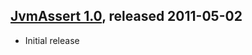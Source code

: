 [JvmAssert 1.0](http://github.com/fusesource/jvmassert), released 2011-05-02
-------------------------------------------------------------------------

* Initial release

